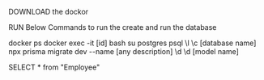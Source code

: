 DOWNLOAD the dockor 

RUN Below Commands to run the create and run the database 

docker ps 
docker exec -it [id] bash
su postgres
psql
\l
\c [database name]
npx prisma migrate dev --name [any description]
\d
\d [model name]



SELECT * from "Employee"